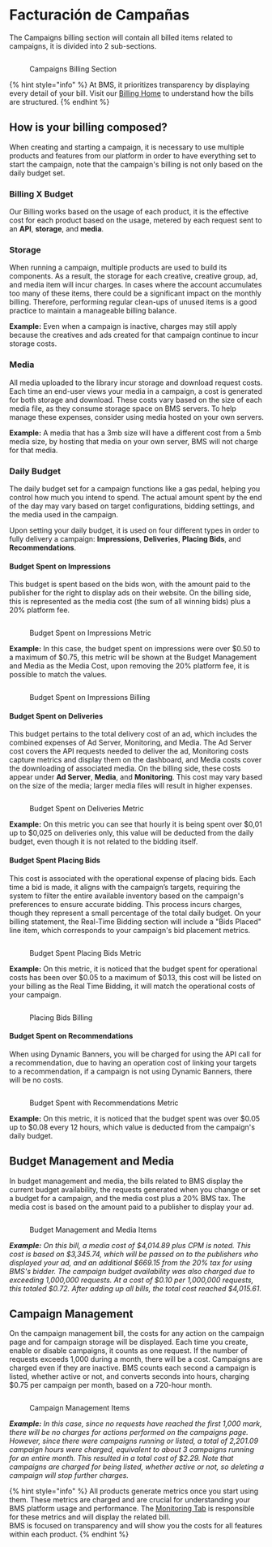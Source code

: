 # Facturación de Campañas

The Campaigns billing section will contain all billed items related to campaigns, it is divided into 2 sub-sections.

<figure><img src="../../.gitbook/assets/image (566).png" alt=""><figcaption><p>Campaigns Billing Section</p></figcaption></figure>

{% hint style="info" %}
At BMS, it prioritizes transparency by displaying every detail of your bill. Visit our [Billing Home](../billing.md) to understand how the bills are structured.
{% endhint %}

## How is your billing composed?

When creating and starting a campaign, it is necessary to use multiple products and features from our platform in order to have everything set to start the campaign, note that the campaign's billing is not only based on the daily budget set.

### Billing X Budget

Our Billing works based on the usage of each product, it is the effective cost for each product based on the usage, metered by each request sent to an **API**, **storage**, and **media**.

### Storage

When running a campaign, multiple products are used to build its components. As a result, the storage for each creative, creative group, ad, and media item will incur charges. In cases where the account accumulates too many of these items, there could be a significant impact on the monthly billing. Therefore, performing regular clean-ups of unused items is a good practice to maintain a manageable billing balance.

**Example:** Even when a campaign is inactive, charges may still apply because the creatives and ads created for that campaign continue to incur storage costs.

### Media

All media uploaded to the library incur storage and download request costs. Each time an end-user views your media in a campaign, a cost is generated for both storage and download. These costs vary based on the size of each media file, as they consume storage space on BMS servers. To help manage these expenses, consider using media hosted on your own servers.

**Example:** A media that has a 3mb size will have a different cost from a 5mb media size, by hosting that media on your own server, BMS will not charge for that media.

### Daily Budget

The daily budget set for a campaign functions like a gas pedal, helping you control how much you intend to spend. The actual amount spent by the end of the day may vary based on target configurations, bidding settings, and the media used in the campaign.

Upon setting your daily budget, it is used on four different types in order to fully delivery a campaign: **Impressions**, **Deliveries**, **Placing Bids**, and **Recommendations**.

#### Budget Spent on Impressions

This budget is spent based on the bids won, with the amount paid to the publisher for the right to display ads on their website. On the billing side, this is represented as the media cost (the sum of all winning bids) plus a 20% platform fee.

<figure><img src="../../.gitbook/assets/image (834).png" alt=""><figcaption><p>Budget Spent on Impressions Metric</p></figcaption></figure>

**Example:** In this case, the budget spent on impressions were over $0.50 to a maximum of $0.75, this metric will be shown at the Budget Management and Media as the Media Cost, upon removing the 20% platform fee, it is possible to match the values.

<figure><img src="../../.gitbook/assets/image (835).png" alt=""><figcaption><p>Budget Spent on Impressions Billing</p></figcaption></figure>

#### Budget Spent on Deliveries

This budget pertains to the total delivery cost of an ad, which includes the combined expenses of Ad Server, Monitoring, and Media. The Ad Server cost covers the API requests needed to deliver the ad, Monitoring costs capture metrics and display them on the dashboard, and Media costs cover the downloading of associated media. On the billing side, these costs appear under **Ad Server**, **Media**, and **Monitoring**. This cost may vary based on the size of the media; larger media files will result in higher expenses.

<figure><img src="../../.gitbook/assets/image (836).png" alt=""><figcaption><p>Budget Spent on Deliveries Metric</p></figcaption></figure>

**Example:** On this metric you can see that hourly it is being spent over $0,01 up to $0,025 on deliveries only, this value will be deducted from the daily budget, even though it is not related to the bidding itself.

#### Budget Spent Placing Bids

This cost is associated with the operational expense of placing bids. Each time a bid is made, it aligns with the campaign’s targets, requiring the system to filter the entire available inventory based on the campaign's preferences to ensure accurate bidding. This process incurs charges, though they represent a small percentage of the total daily budget. On your billing statement, the Real-Time Bidding section will include a "Bids Placed" line item, which corresponds to your campaign's bid placement metrics.

<figure><img src="../../.gitbook/assets/image (833).png" alt=""><figcaption><p>Budget Spent Placing Bids Metric</p></figcaption></figure>

**Example:** On this metric, it is noticed that the budget spent for operational costs has been over $0.05 to a maximum of $0.13, this cost will be listed on your billing as the Real Time Bidding, it will match the operational costs of your campaign.

<figure><img src="../../.gitbook/assets/image (832).png" alt=""><figcaption><p>Placing Bids Billing</p></figcaption></figure>

#### Budget Spent on Recommendations

When using Dynamic Banners, you will be charged for using the API call for a recommendation, due to having an operation cost of linking your targets to a recommendation, if a campaign is not using Dynamic Banners, there will be no costs.

<figure><img src="../../.gitbook/assets/image (794).png" alt=""><figcaption><p>Budget Spent with Recommendations Metric</p></figcaption></figure>

**Example:** On this metric, it is noticed that the budget spent was over $0.05 up to $0.08 every 12 hours, which value is deducted from the campaign's daily budget.

## Budget Management and Media

In budget management and media, the bills related to BMS display the current budget availability, the requests generated when you change or set a budget for a campaign, and the media cost plus a 20% BMS tax. The media cost is based on the amount paid to a publisher to display your ad.

<figure><img src="../../.gitbook/assets/image (567).png" alt=""><figcaption><p>Budget Management and Media Items</p></figcaption></figure>

_**Example:** On this bill, a media cost of $4,014.89 plus CPM is noted. This cost is based on $3,345.74, which will be passed on to the publishers who displayed your ad, and an additional $669.15 from the 20% tax for using BMS's bidder. The campaign budget availability was also charged due to exceeding 1,000,000 requests. At a cost of $0.10 per 1,000,000 requests, this totaled $0.72. After adding up all bills, the total cost reached $4,015.61._

## Campaign Management

On the campaign management bill, the costs for any action on the campaign page and for campaign storage will be displayed. Each time you create, enable or disable campaigns, it counts as one request. If the number of requests exceeds 1,000 during a month, there will be a cost. Campaigns are charged even if they are inactive. BMS counts each second a campaign is listed, whether active or not, and converts seconds into hours, charging $0.75 per campaign per month, based on a 720-hour month.

<figure><img src="../../.gitbook/assets/image (568).png" alt=""><figcaption><p>Campaign Management Items</p></figcaption></figure>

_**Example:** In this case, since no requests have reached the first 1,000 mark, there will be no charges for actions performed on the campaigns page. However, since there were campaigns running or listed, a total of 2,201.09 campaign hours were charged, equivalent to about 3 campaigns running for an entire month. This resulted in a total cost of $2.29. Note that campaigns are charged for being listed, whether active or not, so deleting a campaign will stop further charges._

{% hint style="info" %}
All products generate metrics once you start using them. These metrics are charged and are crucial for understanding your BMS platform usage and performance. The [Monitoring Tab](../monitoring/monitoring-billing.md#metric-monitoring) is responsible for these metrics and will display the related bill.\
BMS is focused on transparency and will show you the costs for all features within each product.
{% endhint %}
